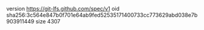 version https://git-lfs.github.com/spec/v1
oid sha256:3c564e847b0f701e64ab9fed52535171400733cc773629abd038e7b903911449
size 4307
